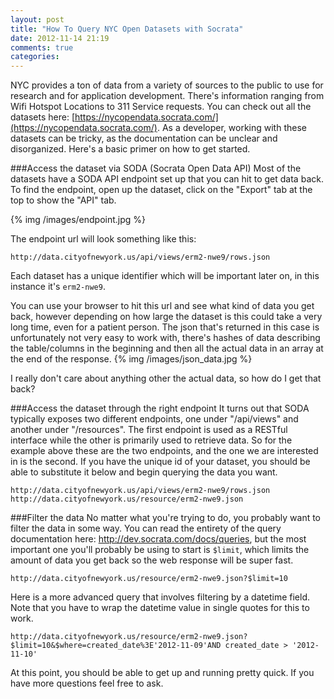 ```yaml
---
layout: post
title: "How To Query NYC Open Datasets with Socrata"
date: 2012-11-14 21:19
comments: true
categories: 
---
```

NYC provides a ton of data from a variety of sources to the public to use for research and for application development. There's information ranging from Wifi Hotspot Locations to 311 Service requests. You can check out all the datasets here: [https://nycopendata.socrata.com/](https://nycopendata.socrata.com/). As a developer, working with these datasets can be tricky, as the documentation can be unclear and disorganized. Here's a basic primer on how to get started.

###Access the dataset via SODA (Socrata Open Data API)
Most of the datasets have a SODA API endpoint set up that you can hit to get data back. To find the endpoint, open up the dataset, click on the "Export" tab at the top to show the "API" tab. 

{% img /images/endpoint.jpg %}

The endpoint url will look something like this:
```
http://data.cityofnewyork.us/api/views/erm2-nwe9/rows.json
```
Each dataset has a unique identifier which will be important later on, in this instance it's <code>erm2-nwe9</code>.

You can use your browser to hit this url and see what kind of data you get back, however depending on how large the dataset is this could take a very long time, even for a patient person. The json that's returned in this case is unfortunately not very easy to work with, there's hashes of data describing the table/columns in the beginning and then all the actual data in an array at the end of the response.
{% img /images/json_data.jpg %}

I really don't care about anything other the actual data, so how do I get that back? 

###Access the dataset through the right endpoint
It turns out that SODA typically exposes two different endpoints, one under "/api/views" and another under "/resources". The first endpoint is used as a RESTful interface while the other is primarily used to retrieve data. So for the example above these are the two endpoints, and the one we are interested in is the second. If you have the unique id of your dataset, you should be able to substitute it below and begin querying the data you want.
```
http://data.cityofnewyork.us/api/views/erm2-nwe9/rows.json
http://data.cityofnewyork.us/resource/erm2-nwe9.json
```
###Filter the data
No matter what you're trying to do, you probably want to filter the data in some way. You can read the entirety of the query documentation here: http://dev.socrata.com/docs/queries, but the most important one you'll probably be using to start is <code>$limit</code>, which limits the amount of data you get back so the web response will be super fast.
```
http://data.cityofnewyork.us/resource/erm2-nwe9.json?$limit=10
```
Here is a more advanced query that involves filtering by a datetime field. Note that you have to wrap the datetime value in single quotes for this to work.
```
http://data.cityofnewyork.us/resource/erm2-nwe9.json?$limit=10&$where=created_date%3E'2012-11-09'AND created_date > '2012-11-10'
```

At this point, you should be able to get up and running pretty quick. If you have more questions feel free to ask.